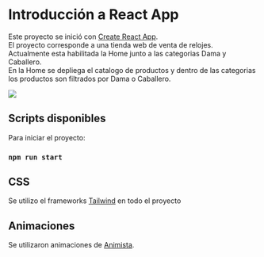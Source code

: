# Introducción a React App

Este proyecto se inició con [Create React App](https://github.com/facebook/create-react-app). \
El proyecto corresponde a una tienda web de venta de relojes. \
Actualmente esta habilitada la Home junto a las categorias Dama y Caballero. \
En la Home se depliega el catalogo de productos y dentro de las categorias \
los productos son filtrados por Dama o Caballero. 

![](web.gif)

## Scripts disponibles

Para iniciar el proyecto:

### `npm run start`


## CSS

Se utilizo el frameworks [Tailwind](https://tailwindcss.com/) en todo el proyecto

## Animaciones

Se utilizaron animaciones de [Animista](https://animista.net/).